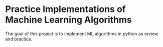 # Practice Implementations of Machine Learning Algorithms
The goal of this project is to implement ML algorithms in python as review and practice. 
